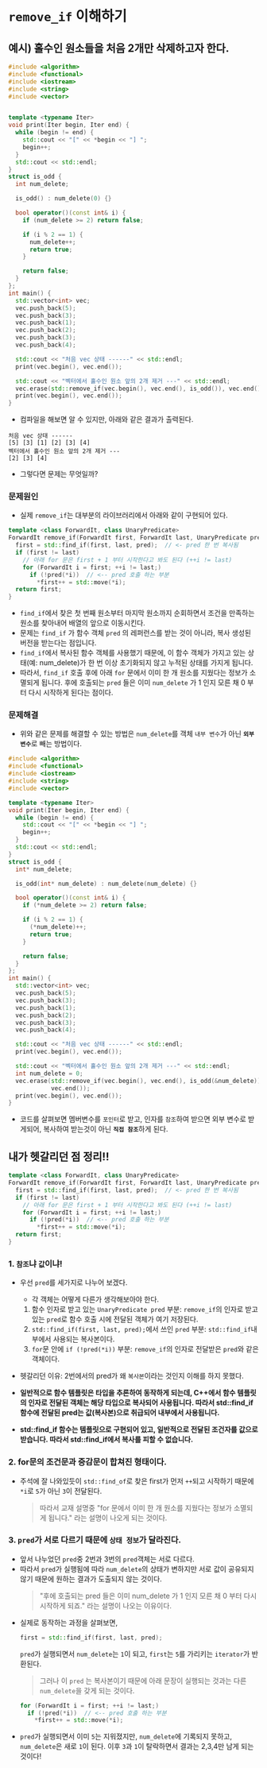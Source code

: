 # `remove_if` 이해하기

## 예시) 홀수인 원소들을 처음 2개만 삭제하고자 한다.

```c++
#include <algorithm>
#include <functional>
#include <iostream>
#include <string>
#include <vector>


template <typename Iter>
void print(Iter begin, Iter end) {
  while (begin != end) {
    std::cout << "[" << *begin << "] ";
    begin++;
  }
  std::cout << std::endl;
}
struct is_odd {
  int num_delete;

  is_odd() : num_delete(0) {}

  bool operator()(const int& i) {
    if (num_delete >= 2) return false;

    if (i % 2 == 1) {
      num_delete++;
      return true;
    }

    return false;
  }
};
int main() {
  std::vector<int> vec;
  vec.push_back(5);
  vec.push_back(3);
  vec.push_back(1);
  vec.push_back(2);
  vec.push_back(3);
  vec.push_back(4);

  std::cout << "처음 vec 상태 ------" << std::endl;
  print(vec.begin(), vec.end());

  std::cout << "벡터에서 홀수인 원소 앞의 2개 제거 ---" << std::endl;
  vec.erase(std::remove_if(vec.begin(), vec.end(), is_odd()), vec.end());
  print(vec.begin(), vec.end());
}
```
- 컴파일을 해보면 알 수 있지만, 아래와 같은 결과가 출력된다.
```
처음 vec 상태 ------
[5] [3] [1] [2] [3] [4] 
벡터에서 홀수인 원소 앞의 2개 제거 ---
[2] [3] [4] 
```

- 그렇다면 문제는 무엇일까?
### 문제원인
- 실제 `remove_if`는 대부분의 라이브러리에서 아래와 같이 구현되어 있다.
```c++
template <class ForwardIt, class UnaryPredicate>
ForwardIt remove_if(ForwardIt first, ForwardIt last, UnaryPredicate pred) {
  first = std::find_if(first, last, pred);  // <- pred 한 번 복사됨
  if (first != last)
    // 아래 for 문은 first + 1 부터 시작한다고 봐도 된다 (++i != last)
    for (ForwardIt i = first; ++i != last;)
      if (!pred(*i))  // <-- pred 호출 하는 부분
        *first++ = std::move(*i);
  return first;
}
```
- `find_if`에서 찾은 첫 번째 원소부터 마지막 원소까지 순회하면서 조건을 만족하는 원소를 찾아내어 배열의 앞으로 이동시킨다.
- 문제는  `find_if` 가 함수 객체 `pred` 의 레퍼런스를 받는 것이 아니라, 복사 생성된 버전을 받는다는 점입니다. 
- `find_if`에서 복사된 함수 객체를 사용했기 때문에, 이 함수 객체가 가지고 있는 상태(예: num_delete)가 한 번 이상 초기화되지 않고 누적된 상태를 가지게 됩니다.
- 따라서, `find_if` 호출 후에 아래 `for` 문에서 이미 한 개 원소를 지웠다는 정보가 소멸되게 됩니다. 후에 호출되는 `pred` 들은 이미 `num_delete` 가 1 인지 모른 채 0 부터 다시 시작하게 된다는 점이다.
### 문제해결
- 위와 같은 문제를 해결할 수 있는 방법은 `num_delete`를 객체 `내부 변수`가 아닌 <b>`외부 변수`</b>로 빼는 방법이다.
```c++
#include <algorithm>
#include <functional>
#include <iostream>
#include <string>
#include <vector>

template <typename Iter>
void print(Iter begin, Iter end) {
  while (begin != end) {
    std::cout << "[" << *begin << "] ";
    begin++;
  }
  std::cout << std::endl;
}
struct is_odd {
  int* num_delete;

  is_odd(int* num_delete) : num_delete(num_delete) {}

  bool operator()(const int& i) {
    if (*num_delete >= 2) return false;

    if (i % 2 == 1) {
      (*num_delete)++;
      return true;
    }

    return false;
  }
};
int main() {
  std::vector<int> vec;
  vec.push_back(5);
  vec.push_back(3);
  vec.push_back(1);
  vec.push_back(2);
  vec.push_back(3);
  vec.push_back(4);

  std::cout << "처음 vec 상태 ------" << std::endl;
  print(vec.begin(), vec.end());

  std::cout << "벡터에서 홀수인 원소 앞의 2개 제거 ---" << std::endl;
  int num_delete = 0;
  vec.erase(std::remove_if(vec.begin(), vec.end(), is_odd(&num_delete)),
            vec.end());
  print(vec.begin(), vec.end());
}
```
- 코드를 살펴보면 멤버변수를 `포인터`로 받고, 인자를 `참조`하여 받으면 외부 변수로 받게되어, 복사하여 받는것이 아닌 <b>`직접 참조`</b>하게 된다.

## 내가 헷갈리던 점 정리!!
```c++
template <class ForwardIt, class UnaryPredicate>
ForwardIt remove_if(ForwardIt first, ForwardIt last, UnaryPredicate pred) {
  first = std::find_if(first, last, pred);  // <- pred 한 번 복사됨
  if (first != last)
    // 아래 for 문은 first + 1 부터 시작한다고 봐도 된다 (++i != last)
    for (ForwardIt i = first; ++i != last;)
      if (!pred(*i))  // <-- pred 호출 하는 부분
        *first++ = std::move(*i);
  return first;
}
```
### 1. `참조`냐 `값`이냐!
- 우선 `pred`를 세가지로 나누어 보겠다. 
    - 각 객체는 어떻게 다른가 생각해보아야 한다.
    1. 함수 인자로 받고 있는 `UnaryPredicate pred` 부분: `remove_if`의 인자로 받고있는 `pred`로 함수 호출 시에 전달된 객체가 여기 저장된다.
    2. `std::find_if(first, last, pred);`에서 쓰인 `pred` 부분: `std::find_if`내부에서 사용되는 복사본이다.
    3. `for`문 안에 `if (!pred(*i))` 부분: `remove_if`의 인자로 전달받은 `pred`와 같은 객체이다.

- 헷갈리던 이유: 2번에서의 pred가 왜 `복사본`이라는 것인지 이해를 하지 못했다. 
- <b>일반적으로 함수 템플릿은 타입을 추론하여 동작하게 되는데, C++에서 함수 템플릿의 인자로 전달된 객체는 해당 타입으로 복사되어 사용됩니다. 따라서 std::find_if 함수에 전달된 pred는 값(복사본)으로 취급되어 내부에서 사용됩니다.</b>
- <b> std::find_if 함수는 템플릿으로 구현되어 있고, 일반적으로 전달된 조건자를 값으로 받습니다. 따라서 std::find_if에서 복사를 피할 수 없습니다.</b>

### 2. for문의 조건문과 증감문이 합쳐진 형태이다.
- 주석에 잘 나와있듯이 `std::find_of`로 찾은 first가 먼저 `++`되고 시작하기 때문에 `*i`로 `5`가 아닌 `3`이 전달된다. 
    > 따라서 교재 설명중 "for 문에서 이미 한 개 원소를 지웠다는 정보가 소멸되게 됩니다." 라는 설명이 나오게 되는 것이다.

### 3. `pred`가 서로 다르기 때문에 `상태 정보`가 달라진다.
- 앞서 나누었던 `pred`중 2번과 3번의 `pred`객체는 서로 다르다.
- 따라서 `pred`가 실행됨에 따라 `num_delete`의 상태가 변하지만 서로 값이 공유되지 않기 때문에 원하는 결과가 도출되지 않는 것이다.
    > "후에 호출되는 pred 들은 이미 num_delete 가 1 인지 모른 채 0 부터 다시 시작하게 되죠." 라는 설명이 나오는 이유이다.
- 실제로 동작하는 과정을 살펴보면,
    ```c++
    first = std::find_if(first, last, pred); 
    ``` 
    `pred`가 실행되면서 `num_delete`는 `1`이 되고, `first`는 `5`를 가리키는 `iterator`가 반환된다.
    > 그러나 이 `pred` 는 복사본이기 때문에 아래 문장이 실행되는 것과는 다른 `num_delete`을 갖게 되는 것이다.
    ```c++
    for (ForwardIt i = first; ++i != last;)
      if (!pred(*i))  // <-- pred 호출 하는 부분
        *first++ = std::move(*i);
    ```
- `pred`가 실행되면서 이미 `5`는 지워졌지만, `num_delete`에 기록되지 못하고, `num_delete`은 새로 `1`이 된다. 이후 `3`과 `1`이 탈락하면서 결과는 2,3,4만 남게 되는 것이다!